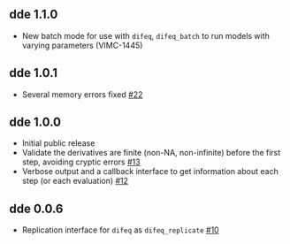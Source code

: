 ## dde 1.1.0

* New batch mode for use with `difeq`, `difeq_batch` to run models with varying parameters (VIMC-1445)

## dde 1.0.1

* Several memory errors fixed [#22](https://github.com/mrc-ide/dde/pull/22)

## dde 1.0.0

* Initial public release
* Validate the derivatives are finite (non-NA, non-infinite) before the first step, avoiding cryptic errors [#13](https://github.com/mrc-ide/dde/issues/13)
* Verbose output and a callback interface to get information about each step (or each evaluation) [#12](https://github.com/mrc-ide/dde/issues/12)

## dde 0.0.6

* Replication interface for `difeq` as `difeq_replicate` [#10](https://github.com/mrc-ide/dde/issues/10)
